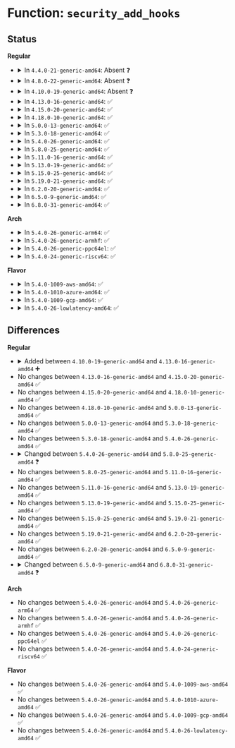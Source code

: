 # Function: <code>security_add_hooks</code>

## Status
<b>Regular</b>
<ul>
<li>
<details>
<summary>In <code>4.4.0-21-generic-amd64</code>: Absent ❓</summary>

```json
{
  "name": "security_add_hooks",
  "collision_type": "Static Duplication",
  "inline_type": "Full",
  "funcs": [
    {
      "addr": 18446744071595197091,
      "name": "security_add_hooks",
      "external": false,
      "loc": "include/linux/lsm_hooks.h:1850",
      "file": "security/commoncap.c",
      "inline": "declared, inlined",
      "caller_inline": [
        "security/commoncap.c:capability_add_hooks"
      ],
      "caller_func": []
    },
    {
      "addr": 18446744071595198135,
      "name": "security_add_hooks",
      "external": false,
      "loc": "include/linux/lsm_hooks.h:1850",
      "file": "security/selinux/hooks.c",
      "inline": "declared, inlined",
      "caller_inline": [],
      "caller_func": []
    },
    {
      "addr": 18446744071595199386,
      "name": "security_add_hooks",
      "external": false,
      "loc": "include/linux/lsm_hooks.h:1850",
      "file": "security/smack/smack_lsm.c",
      "inline": "declared, inlined",
      "caller_inline": [],
      "caller_func": []
    },
    {
      "addr": 18446744071595200811,
      "name": "security_add_hooks",
      "external": false,
      "loc": "include/linux/lsm_hooks.h:1850",
      "file": "security/tomoyo/tomoyo.c",
      "inline": "declared, inlined",
      "caller_inline": [
        "security/tomoyo/tomoyo.c:tomoyo_init"
      ],
      "caller_func": []
    },
    {
      "addr": 18446744071595202414,
      "name": "security_add_hooks",
      "external": false,
      "loc": "include/linux/lsm_hooks.h:1850",
      "file": "security/apparmor/lsm.c",
      "inline": "declared, inlined",
      "caller_inline": [],
      "caller_func": []
    },
    {
      "addr": 18446744071595202820,
      "name": "security_add_hooks",
      "external": false,
      "loc": "include/linux/lsm_hooks.h:1850",
      "file": "security/yama/yama_lsm.c",
      "inline": "declared, inlined",
      "caller_inline": [
        "security/yama/yama_lsm.c:yama_add_hooks"
      ],
      "caller_func": []
    }
  ],
  "symbols": []
}
```
</details>
</li>
<li>
<details>
<summary>In <code>4.8.0-22-generic-amd64</code>: Absent ❓</summary>

```json
{
  "name": "security_add_hooks",
  "collision_type": "Static Duplication",
  "inline_type": "Full",
  "funcs": [
    {
      "addr": 18446744071595372355,
      "name": "security_add_hooks",
      "external": false,
      "loc": "include/linux/lsm_hooks.h:1857",
      "file": "security/commoncap.c",
      "inline": "declared, inlined",
      "caller_inline": [
        "security/commoncap.c:capability_add_hooks"
      ],
      "caller_func": []
    },
    {
      "addr": 18446744071595373394,
      "name": "security_add_hooks",
      "external": false,
      "loc": "include/linux/lsm_hooks.h:1857",
      "file": "security/selinux/hooks.c",
      "inline": "declared, inlined",
      "caller_inline": [],
      "caller_func": []
    },
    {
      "addr": 18446744071595374667,
      "name": "security_add_hooks",
      "external": false,
      "loc": "include/linux/lsm_hooks.h:1857",
      "file": "security/smack/smack_lsm.c",
      "inline": "declared, inlined",
      "caller_inline": [],
      "caller_func": []
    },
    {
      "addr": 18446744071595376122,
      "name": "security_add_hooks",
      "external": false,
      "loc": "include/linux/lsm_hooks.h:1857",
      "file": "security/tomoyo/tomoyo.c",
      "inline": "declared, inlined",
      "caller_inline": [
        "security/tomoyo/tomoyo.c:tomoyo_init"
      ],
      "caller_func": []
    },
    {
      "addr": 18446744071595377891,
      "name": "security_add_hooks",
      "external": false,
      "loc": "include/linux/lsm_hooks.h:1857",
      "file": "security/apparmor/lsm.c",
      "inline": "declared, inlined",
      "caller_inline": [],
      "caller_func": []
    },
    {
      "addr": 18446744071595378302,
      "name": "security_add_hooks",
      "external": false,
      "loc": "include/linux/lsm_hooks.h:1857",
      "file": "security/yama/yama_lsm.c",
      "inline": "declared, inlined",
      "caller_inline": [
        "security/yama/yama_lsm.c:yama_add_hooks"
      ],
      "caller_func": []
    }
  ],
  "symbols": []
}
```
</details>
</li>
<li>
<details>
<summary>In <code>4.10.0-19-generic-amd64</code>: Absent ❓</summary>

```json
{
  "name": "security_add_hooks",
  "collision_type": "Static Duplication",
  "inline_type": "Full",
  "funcs": [
    {
      "addr": 18446744071595620751,
      "name": "security_add_hooks",
      "external": false,
      "loc": "include/linux/lsm_hooks.h:1892",
      "file": "security/commoncap.c",
      "inline": "declared, inlined",
      "caller_inline": [
        "security/commoncap.c:capability_add_hooks"
      ],
      "caller_func": []
    },
    {
      "addr": 18446744071595621790,
      "name": "security_add_hooks",
      "external": false,
      "loc": "include/linux/lsm_hooks.h:1892",
      "file": "security/selinux/hooks.c",
      "inline": "declared, inlined",
      "caller_inline": [],
      "caller_func": []
    },
    {
      "addr": 18446744071595623004,
      "name": "security_add_hooks",
      "external": false,
      "loc": "include/linux/lsm_hooks.h:1892",
      "file": "security/smack/smack_lsm.c",
      "inline": "declared, inlined",
      "caller_inline": [],
      "caller_func": []
    },
    {
      "addr": 18446744071595624430,
      "name": "security_add_hooks",
      "external": false,
      "loc": "include/linux/lsm_hooks.h:1892",
      "file": "security/tomoyo/tomoyo.c",
      "inline": "declared, inlined",
      "caller_inline": [
        "security/tomoyo/tomoyo.c:tomoyo_init"
      ],
      "caller_func": []
    },
    {
      "addr": 18446744071595626254,
      "name": "security_add_hooks",
      "external": false,
      "loc": "include/linux/lsm_hooks.h:1892",
      "file": "security/apparmor/lsm.c",
      "inline": "declared, inlined",
      "caller_inline": [],
      "caller_func": []
    },
    {
      "addr": 18446744071595626677,
      "name": "security_add_hooks",
      "external": false,
      "loc": "include/linux/lsm_hooks.h:1892",
      "file": "security/yama/yama_lsm.c",
      "inline": "declared, inlined",
      "caller_inline": [
        "security/yama/yama_lsm.c:yama_add_hooks"
      ],
      "caller_func": []
    }
  ],
  "symbols": []
}
```
</details>
</li>
<li>
<details>
<summary>In <code>4.13.0-16-generic-amd64</code>: ✅</summary>

```c
void security_add_hooks(struct security_hook_list * hooks, int count, char * lsm)
```

```json
{
  "name": "security_add_hooks",
  "collision_type": "Unique Global",
  "inline_type": "No",
  "funcs": [
    {
      "addr": 18446744071596552042,
      "name": "security_add_hooks",
      "external": true,
      "loc": "security/security.c:280",
      "file": "security/security.c",
      "inline": "seen, unknown",
      "caller_inline": [],
      "caller_func": [
        "security/commoncap.c:capability_add_hooks",
        "security/smack/smack_lsm.c:smack_init",
        "security/yama/yama_lsm.c:yama_add_hooks"
      ]
    }
  ],
  "symbols": [
    {
      "addr": 18446744071596552042,
      "name": "security_add_hooks",
      "section": ".init.text",
      "bind": "STB_GLOBAL",
      "size": 229
    }
  ]
}
```
</details>
</li>
<li>
<details>
<summary>In <code>4.15.0-20-generic-amd64</code>: ✅</summary>

```c
void security_add_hooks(struct security_hook_list * hooks, int count, char * lsm)
```

```json
{
  "name": "security_add_hooks",
  "collision_type": "Unique Global",
  "inline_type": "No",
  "funcs": [
    {
      "addr": 18446744071602879523,
      "name": "security_add_hooks",
      "external": true,
      "loc": "security/security.c:295",
      "file": "security/security.c",
      "inline": "seen, unknown",
      "caller_inline": [],
      "caller_func": [
        "security/commoncap.c:capability_add_hooks",
        "security/smack/smack_lsm.c:smack_init",
        "security/yama/yama_lsm.c:yama_add_hooks"
      ]
    }
  ],
  "symbols": [
    {
      "addr": 18446744071602879523,
      "name": "security_add_hooks",
      "section": ".init.text",
      "bind": "STB_GLOBAL",
      "size": 229
    }
  ]
}
```
</details>
</li>
<li>
<details>
<summary>In <code>4.18.0-10-generic-amd64</code>: ✅</summary>

```c
void security_add_hooks(struct security_hook_list * hooks, int count, char * lsm)
```

```json
{
  "name": "security_add_hooks",
  "collision_type": "Unique Global",
  "inline_type": "No",
  "funcs": [
    {
      "addr": 18446744071603052374,
      "name": "security_add_hooks",
      "external": true,
      "loc": "security/security.c:167",
      "file": "security/security.c",
      "inline": "seen, unknown",
      "caller_inline": [],
      "caller_func": [
        "security/commoncap.c:capability_add_hooks",
        "security/selinux/hooks.c:selinux_init",
        "security/smack/smack_lsm.c:smack_init",
        "security/tomoyo/tomoyo.c:tomoyo_init",
        "security/apparmor/lsm.c:apparmor_init",
        "security/yama/yama_lsm.c:yama_add_hooks"
      ]
    }
  ],
  "symbols": [
    {
      "addr": 18446744071603052374,
      "name": "security_add_hooks",
      "section": ".init.text",
      "bind": "STB_GLOBAL",
      "size": 261
    }
  ]
}
```
</details>
</li>
<li>
<details>
<summary>In <code>5.0.0-13-generic-amd64</code>: ✅</summary>

```c
void security_add_hooks(struct security_hook_list * hooks, int count, char * lsm)
```

```json
{
  "name": "security_add_hooks",
  "collision_type": "Unique Global",
  "inline_type": "No",
  "funcs": [
    {
      "addr": 18446744071604853248,
      "name": "security_add_hooks",
      "external": true,
      "loc": "security/security.c:433",
      "file": "security/security.c",
      "inline": "seen, unknown",
      "caller_inline": [],
      "caller_func": [
        "security/commoncap.c:capability_init",
        "security/selinux/hooks.c:selinux_init",
        "security/smack/smack_lsm.c:smack_init",
        "security/tomoyo/tomoyo.c:tomoyo_init",
        "security/apparmor/lsm.c:apparmor_init",
        "security/yama/yama_lsm.c:yama_init"
      ]
    }
  ],
  "symbols": [
    {
      "addr": 18446744071604853248,
      "name": "security_add_hooks",
      "section": ".init.text",
      "bind": "STB_GLOBAL",
      "size": 407
    }
  ]
}
```
</details>
</li>
<li>
<details>
<summary>In <code>5.3.0-18-generic-amd64</code>: ✅</summary>

```c
void security_add_hooks(struct security_hook_list * hooks, int count, char * lsm)
```

```json
{
  "name": "security_add_hooks",
  "collision_type": "Unique Global",
  "inline_type": "No",
  "funcs": [
    {
      "addr": 18446744071604958261,
      "name": "security_add_hooks",
      "external": true,
      "loc": "security/security.c:429",
      "file": "security/security.c",
      "inline": "seen, unknown",
      "caller_inline": [],
      "caller_func": [
        "security/commoncap.c:capability_init",
        "security/selinux/hooks.c:selinux_init",
        "security/smack/smack_lsm.c:smack_init",
        "security/tomoyo/tomoyo.c:tomoyo_init",
        "security/apparmor/lsm.c:apparmor_init",
        "security/yama/yama_lsm.c:yama_init",
        "security/safesetid/lsm.c:safesetid_security_init"
      ]
    }
  ],
  "symbols": [
    {
      "addr": 18446744071604958261,
      "name": "security_add_hooks",
      "section": ".init.text",
      "bind": "STB_GLOBAL",
      "size": 425
    }
  ]
}
```
</details>
</li>
<li>
<details>
<summary>In <code>5.4.0-26-generic-amd64</code>: ✅</summary>

```c
void security_add_hooks(struct security_hook_list * hooks, int count, char * lsm)
```

```json
{
  "name": "security_add_hooks",
  "collision_type": "Unique Global",
  "inline_type": "No",
  "funcs": [
    {
      "addr": 18446744071604993961,
      "name": "security_add_hooks",
      "external": true,
      "loc": "security/security.c:456",
      "file": "security/security.c",
      "inline": "seen, unknown",
      "caller_inline": [],
      "caller_func": [
        "security/commoncap.c:capability_init",
        "security/selinux/hooks.c:selinux_init",
        "security/smack/smack_lsm.c:smack_init",
        "security/tomoyo/tomoyo.c:tomoyo_init",
        "security/apparmor/lsm.c:apparmor_init",
        "security/yama/yama_lsm.c:yama_init",
        "security/safesetid/lsm.c:safesetid_security_init",
        "security/lockdown/lockdown.c:lockdown_lsm_init"
      ]
    }
  ],
  "symbols": [
    {
      "addr": 18446744071604993961,
      "name": "security_add_hooks",
      "section": ".init.text",
      "bind": "STB_GLOBAL",
      "size": 289
    }
  ]
}
```
</details>
</li>
<li>
<details>
<summary>In <code>5.8.0-25-generic-amd64</code>: ✅</summary>

```c
void security_add_hooks(struct security_hook_list * hooks, int count, struct lsm_id * lsmid)
```

```json
{
  "name": "security_add_hooks",
  "collision_type": "Unique Global",
  "inline_type": "No",
  "funcs": [
    {
      "addr": 18446744071609274818,
      "name": "security_add_hooks",
      "external": true,
      "loc": "security/security.c:519",
      "file": "security/security.c",
      "inline": "seen, unknown",
      "caller_inline": [],
      "caller_func": [
        "security/commoncap.c:capability_init",
        "security/selinux/hooks.c:selinux_init",
        "security/smack/smack_lsm.c:smack_init",
        "security/tomoyo/tomoyo.c:tomoyo_init",
        "security/apparmor/lsm.c:apparmor_init",
        "security/yama/yama_lsm.c:yama_init",
        "security/safesetid/lsm.c:safesetid_security_init",
        "security/lockdown/lockdown.c:lockdown_lsm_init"
      ]
    }
  ],
  "symbols": [
    {
      "addr": 18446744071609274818,
      "name": "security_add_hooks",
      "section": ".init.text",
      "bind": "STB_GLOBAL",
      "size": 243
    }
  ]
}
```
</details>
</li>
<li>
<details>
<summary>In <code>5.11.0-16-generic-amd64</code>: ✅</summary>

```c
void security_add_hooks(struct security_hook_list * hooks, int count, struct lsm_id * lsmid)
```

```json
{
  "name": "security_add_hooks",
  "collision_type": "Unique Global",
  "inline_type": "No",
  "funcs": [
    {
      "addr": 18446744071612343695,
      "name": "security_add_hooks",
      "external": true,
      "loc": "security/security.c:521",
      "file": "security/security.c",
      "inline": "seen, unknown",
      "caller_inline": [],
      "caller_func": [
        "security/commoncap.c:capability_init",
        "security/selinux/hooks.c:selinux_init",
        "security/smack/smack_lsm.c:smack_init",
        "security/tomoyo/tomoyo.c:tomoyo_init",
        "security/apparmor/lsm.c:apparmor_init",
        "security/yama/yama_lsm.c:yama_init",
        "security/safesetid/lsm.c:safesetid_security_init",
        "security/lockdown/lockdown.c:lockdown_lsm_init",
        "security/bpf/hooks.c:bpf_lsm_init"
      ]
    }
  ],
  "symbols": [
    {
      "addr": 18446744071612343695,
      "name": "security_add_hooks",
      "section": ".init.text",
      "bind": "STB_GLOBAL",
      "size": 243
    }
  ]
}
```
</details>
</li>
<li>
<details>
<summary>In <code>5.13.0-19-generic-amd64</code>: ✅</summary>

```c
void security_add_hooks(struct security_hook_list * hooks, int count, struct lsm_id * lsmid)
```

```json
{
  "name": "security_add_hooks",
  "collision_type": "Unique Global",
  "inline_type": "No",
  "funcs": [
    {
      "addr": 18446744071614484331,
      "name": "security_add_hooks",
      "external": true,
      "loc": "security/security.c:524",
      "file": "security/security.c",
      "inline": "seen, unknown",
      "caller_inline": [],
      "caller_func": [
        "security/commoncap.c:capability_init",
        "security/selinux/hooks.c:selinux_init",
        "security/smack/smack_lsm.c:smack_init",
        "security/tomoyo/tomoyo.c:tomoyo_init",
        "security/apparmor/lsm.c:apparmor_init",
        "security/yama/yama_lsm.c:yama_init",
        "security/safesetid/lsm.c:safesetid_security_init",
        "security/lockdown/lockdown.c:lockdown_lsm_init",
        "security/bpf/hooks.c:bpf_lsm_init",
        "security/landlock/cred.c:landlock_add_cred_hooks",
        "security/landlock/ptrace.c:landlock_add_ptrace_hooks",
        "security/landlock/fs.c:landlock_add_fs_hooks"
      ]
    }
  ],
  "symbols": [
    {
      "addr": 18446744071614484331,
      "name": "security_add_hooks",
      "section": ".init.text",
      "bind": "STB_GLOBAL",
      "size": 243
    }
  ]
}
```
</details>
</li>
<li>
<details>
<summary>In <code>5.15.0-25-generic-amd64</code>: ✅</summary>

```c
void security_add_hooks(struct security_hook_list * hooks, int count, struct lsm_id * lsmid)
```

```json
{
  "name": "security_add_hooks",
  "collision_type": "Unique Global",
  "inline_type": "No",
  "funcs": [
    {
      "addr": 18446744071615430957,
      "name": "security_add_hooks",
      "external": true,
      "loc": "security/security.c:524",
      "file": "security/security.c",
      "inline": "seen, unknown",
      "caller_inline": [],
      "caller_func": [
        "security/commoncap.c:capability_init",
        "security/selinux/hooks.c:selinux_init",
        "security/smack/smack_lsm.c:smack_init",
        "security/tomoyo/tomoyo.c:tomoyo_init",
        "security/apparmor/lsm.c:apparmor_init",
        "security/yama/yama_lsm.c:yama_init",
        "security/safesetid/lsm.c:safesetid_security_init",
        "security/lockdown/lockdown.c:lockdown_lsm_init",
        "security/bpf/hooks.c:bpf_lsm_init",
        "security/landlock/cred.c:landlock_add_cred_hooks",
        "security/landlock/ptrace.c:landlock_add_ptrace_hooks",
        "security/landlock/fs.c:landlock_add_fs_hooks"
      ]
    }
  ],
  "symbols": [
    {
      "addr": 18446744071615430957,
      "name": "security_add_hooks",
      "section": ".init.text",
      "bind": "STB_GLOBAL",
      "size": 310
    }
  ]
}
```
</details>
</li>
<li>
<details>
<summary>In <code>5.19.0-21-generic-amd64</code>: ✅</summary>

```c
void security_add_hooks(struct security_hook_list * hooks, int count, struct lsm_id * lsmid)
```

```json
{
  "name": "security_add_hooks",
  "collision_type": "Unique Global",
  "inline_type": "No",
  "funcs": [
    {
      "addr": 18446744071617227897,
      "name": "security_add_hooks",
      "external": true,
      "loc": "security/security.c:548",
      "file": "security/security.c",
      "inline": "seen, unknown",
      "caller_inline": [],
      "caller_func": [
        "security/commoncap.c:capability_init",
        "security/selinux/hooks.c:selinux_init",
        "security/smack/smack_lsm.c:smack_init",
        "security/tomoyo/tomoyo.c:tomoyo_init",
        "security/apparmor/lsm.c:apparmor_init",
        "security/yama/yama_lsm.c:yama_init",
        "security/safesetid/lsm.c:safesetid_security_init",
        "security/lockdown/lockdown.c:lockdown_lsm_init",
        "security/bpf/hooks.c:bpf_lsm_init",
        "security/landlock/cred.c:landlock_add_cred_hooks",
        "security/landlock/ptrace.c:landlock_add_ptrace_hooks",
        "security/landlock/fs.c:landlock_add_fs_hooks"
      ]
    }
  ],
  "symbols": [
    {
      "addr": 18446744071617227897,
      "name": "security_add_hooks",
      "section": ".init.text",
      "bind": "STB_GLOBAL",
      "size": 348
    }
  ]
}
```
</details>
</li>
<li>
<details>
<summary>In <code>6.2.0-20-generic-amd64</code>: ✅</summary>

```c
void security_add_hooks(struct security_hook_list * hooks, int count, struct lsm_id * lsmid)
```

```json
{
  "name": "security_add_hooks",
  "collision_type": "Unique Global",
  "inline_type": "No",
  "funcs": [
    {
      "addr": 18446744071627938128,
      "name": "security_add_hooks",
      "external": true,
      "loc": "security/security.c:587",
      "file": "security/security.c",
      "inline": "seen, unknown",
      "caller_inline": [],
      "caller_func": [
        "security/commoncap.c:capability_init",
        "security/selinux/hooks.c:selinux_init",
        "security/smack/smack_lsm.c:smack_init",
        "security/tomoyo/tomoyo.c:tomoyo_init",
        "security/apparmor/lsm.c:apparmor_init",
        "security/yama/yama_lsm.c:yama_init",
        "security/safesetid/lsm.c:safesetid_security_init",
        "security/lockdown/lockdown.c:lockdown_lsm_init",
        "security/bpf/hooks.c:bpf_lsm_init",
        "security/landlock/cred.c:landlock_add_cred_hooks",
        "security/landlock/ptrace.c:landlock_add_ptrace_hooks",
        "security/landlock/fs.c:landlock_add_fs_hooks"
      ]
    }
  ],
  "symbols": [
    {
      "addr": 18446744071627938128,
      "name": "security_add_hooks",
      "section": ".init.text",
      "bind": "STB_GLOBAL",
      "size": 486
    }
  ]
}
```
</details>
</li>
<li>
<details>
<summary>In <code>6.5.0-9-generic-amd64</code>: ✅</summary>

```c
void security_add_hooks(struct security_hook_list * hooks, int count, struct lsm_id * lsmid)
```

```json
{
  "name": "security_add_hooks",
  "collision_type": "Unique Global",
  "inline_type": "No",
  "funcs": [
    {
      "addr": 18446744071619701296,
      "name": "security_add_hooks",
      "external": true,
      "loc": "security/security.c:595",
      "file": "security/security.c",
      "inline": "seen, unknown",
      "caller_inline": [],
      "caller_func": [
        "security/commoncap.c:capability_init",
        "security/selinux/hooks.c:selinux_init",
        "security/smack/smack_lsm.c:smack_init",
        "security/tomoyo/tomoyo.c:tomoyo_init",
        "security/apparmor/lsm.c:apparmor_init",
        "security/yama/yama_lsm.c:yama_init",
        "security/safesetid/lsm.c:safesetid_security_init",
        "security/lockdown/lockdown.c:lockdown_lsm_init",
        "security/bpf/hooks.c:bpf_lsm_init",
        "security/landlock/cred.c:landlock_add_cred_hooks",
        "security/landlock/ptrace.c:landlock_add_ptrace_hooks",
        "security/landlock/fs.c:landlock_add_fs_hooks"
      ]
    }
  ],
  "symbols": [
    {
      "addr": 18446744071619701296,
      "name": "security_add_hooks",
      "section": ".init.text",
      "bind": "STB_GLOBAL",
      "size": 486
    }
  ]
}
```
</details>
</li>
<li>
<details>
<summary>In <code>6.8.0-31-generic-amd64</code>: ✅</summary>

```c
void security_add_hooks(struct security_hook_list * hooks, int count, const struct lsm_id * lsmid)
```

```json
{
  "name": "security_add_hooks",
  "collision_type": "Unique Global",
  "inline_type": "No",
  "funcs": [
    {
      "addr": 18446744071622008320,
      "name": "security_add_hooks",
      "external": true,
      "loc": "security/security.c:609",
      "file": "security/security.c",
      "inline": "seen, unknown",
      "caller_inline": [],
      "caller_func": [
        "security/commoncap.c:capability_init",
        "security/selinux/hooks.c:selinux_init",
        "security/smack/smack_lsm.c:smack_init",
        "security/tomoyo/tomoyo.c:tomoyo_init",
        "security/apparmor/lsm.c:apparmor_init",
        "security/yama/yama_lsm.c:yama_init",
        "security/safesetid/lsm.c:safesetid_security_init",
        "security/lockdown/lockdown.c:lockdown_lsm_init",
        "security/bpf/hooks.c:bpf_lsm_init",
        "security/landlock/cred.c:landlock_add_cred_hooks",
        "security/landlock/ptrace.c:landlock_add_ptrace_hooks",
        "security/landlock/fs.c:landlock_add_fs_hooks",
        "security/landlock/net.c:landlock_add_net_hooks"
      ]
    }
  ],
  "symbols": [
    {
      "addr": 18446744071622008320,
      "name": "security_add_hooks",
      "section": ".init.text",
      "bind": "STB_GLOBAL",
      "size": 348
    }
  ]
}
```
</details>
</li>
</ul>
<b>Arch</b>
<ul>
<li>
<details>
<summary>In <code>5.4.0-26-generic-arm64</code>: ✅</summary>

```c
void security_add_hooks(struct security_hook_list * hooks, int count, char * lsm)
```

```json
{
  "name": "security_add_hooks",
  "collision_type": "Unique Global",
  "inline_type": "No",
  "funcs": [
    {
      "addr": 18446603336511037048,
      "name": "security_add_hooks",
      "external": true,
      "loc": "security/security.c:456",
      "file": "security/security.c",
      "inline": "seen, unknown",
      "caller_inline": [],
      "caller_func": [
        "security/commoncap.c:capability_init",
        "security/selinux/hooks.c:selinux_init",
        "security/smack/smack_lsm.c:smack_init",
        "security/tomoyo/tomoyo.c:tomoyo_init",
        "security/apparmor/lsm.c:apparmor_init",
        "security/yama/yama_lsm.c:yama_init",
        "security/safesetid/lsm.c:safesetid_security_init",
        "security/lockdown/lockdown.c:lockdown_lsm_init"
      ]
    }
  ],
  "symbols": [
    {
      "addr": 18446603336511037048,
      "name": "security_add_hooks",
      "section": ".init.text",
      "bind": "STB_GLOBAL",
      "size": 344
    }
  ]
}
```
</details>
</li>
<li>
<details>
<summary>In <code>5.4.0-26-generic-armhf</code>: ✅</summary>

```c
void security_add_hooks(struct security_hook_list * hooks, int count, char * lsm)
```

```json
{
  "name": "security_add_hooks",
  "collision_type": "Unique Global",
  "inline_type": "No",
  "funcs": [
    {
      "addr": 3243518540,
      "name": "security_add_hooks",
      "external": true,
      "loc": "security/security.c:456",
      "file": "security/security.c",
      "inline": "seen, unknown",
      "caller_inline": [],
      "caller_func": [
        "security/commoncap.c:capability_init",
        "security/selinux/hooks.c:selinux_init",
        "security/smack/smack_lsm.c:smack_init",
        "security/tomoyo/tomoyo.c:tomoyo_init",
        "security/apparmor/lsm.c:apparmor_init",
        "security/yama/yama_lsm.c:yama_init",
        "security/safesetid/lsm.c:safesetid_security_init",
        "security/lockdown/lockdown.c:lockdown_lsm_init"
      ]
    }
  ],
  "symbols": [
    {
      "addr": 3243518540,
      "name": "security_add_hooks",
      "section": ".init.text",
      "bind": "STB_GLOBAL",
      "size": 344
    }
  ]
}
```
</details>
</li>
<li>
<details>
<summary>In <code>5.4.0-26-generic-ppc64el</code>: ✅</summary>

```c
void security_add_hooks(struct security_hook_list * hooks, int count, char * lsm)
```

```json
{
  "name": "security_add_hooks",
  "collision_type": "Unique Global",
  "inline_type": "No",
  "funcs": [
    {
      "addr": 13835058055302709856,
      "name": "security_add_hooks",
      "external": true,
      "loc": "security/security.c:456",
      "file": "security/security.c",
      "inline": "seen, unknown",
      "caller_inline": [],
      "caller_func": [
        "security/commoncap.c:capability_init",
        "security/selinux/hooks.c:selinux_init",
        "security/smack/smack_lsm.c:smack_init",
        "security/tomoyo/tomoyo.c:tomoyo_init",
        "security/apparmor/lsm.c:apparmor_init",
        "security/yama/yama_lsm.c:yama_init",
        "security/safesetid/lsm.c:safesetid_security_init",
        "security/lockdown/lockdown.c:lockdown_lsm_init"
      ]
    }
  ],
  "symbols": [
    {
      "addr": 13835058055302709856,
      "name": "security_add_hooks",
      "section": ".init.text",
      "bind": "STB_GLOBAL",
      "size": 468
    }
  ]
}
```
</details>
</li>
<li>
<details>
<summary>In <code>5.4.0-24-generic-riscv64</code>: ✅</summary>

```c
void security_add_hooks(struct security_hook_list * hooks, int count, char * lsm)
```

```json
{
  "name": "security_add_hooks",
  "collision_type": "Unique Global",
  "inline_type": "No",
  "funcs": [
    {
      "addr": 18446743936270749660,
      "name": "security_add_hooks",
      "external": true,
      "loc": "security/security.c:456",
      "file": "security/security.c",
      "inline": "seen, unknown",
      "caller_inline": [],
      "caller_func": [
        "security/commoncap.c:capability_init",
        "security/selinux/hooks.c:selinux_init",
        "security/smack/smack_lsm.c:smack_init",
        "security/tomoyo/tomoyo.c:tomoyo_init",
        "security/apparmor/lsm.c:apparmor_init",
        "security/yama/yama_lsm.c:yama_init",
        "security/safesetid/lsm.c:safesetid_security_init",
        "security/lockdown/lockdown.c:lockdown_lsm_init"
      ]
    }
  ],
  "symbols": [
    {
      "addr": 18446743936270749660,
      "name": "security_add_hooks",
      "section": ".init.text",
      "bind": "STB_GLOBAL",
      "size": 300
    }
  ]
}
```
</details>
</li>
</ul>
<b>Flavor</b>
<ul>
<li>
<details>
<summary>In <code>5.4.0-1009-aws-amd64</code>: ✅</summary>

```c
void security_add_hooks(struct security_hook_list * hooks, int count, char * lsm)
```

```json
{
  "name": "security_add_hooks",
  "collision_type": "Unique Global",
  "inline_type": "No",
  "funcs": [
    {
      "addr": 18446744071604899421,
      "name": "security_add_hooks",
      "external": true,
      "loc": "security/security.c:456",
      "file": "security/security.c",
      "inline": "seen, unknown",
      "caller_inline": [],
      "caller_func": [
        "security/commoncap.c:capability_init",
        "security/selinux/hooks.c:selinux_init",
        "security/smack/smack_lsm.c:smack_init",
        "security/tomoyo/tomoyo.c:tomoyo_init",
        "security/apparmor/lsm.c:apparmor_init",
        "security/yama/yama_lsm.c:yama_init",
        "security/safesetid/lsm.c:safesetid_security_init",
        "security/lockdown/lockdown.c:lockdown_lsm_init"
      ]
    }
  ],
  "symbols": [
    {
      "addr": 18446744071604899421,
      "name": "security_add_hooks",
      "section": ".init.text",
      "bind": "STB_GLOBAL",
      "size": 289
    }
  ]
}
```
</details>
</li>
<li>
<details>
<summary>In <code>5.4.0-1010-azure-amd64</code>: ✅</summary>

```c
void security_add_hooks(struct security_hook_list * hooks, int count, char * lsm)
```

```json
{
  "name": "security_add_hooks",
  "collision_type": "Unique Global",
  "inline_type": "No",
  "funcs": [
    {
      "addr": 18446744071604868473,
      "name": "security_add_hooks",
      "external": true,
      "loc": "security/security.c:456",
      "file": "security/security.c",
      "inline": "seen, unknown",
      "caller_inline": [],
      "caller_func": [
        "security/commoncap.c:capability_init",
        "security/selinux/hooks.c:selinux_init",
        "security/smack/smack_lsm.c:smack_init",
        "security/tomoyo/tomoyo.c:tomoyo_init",
        "security/apparmor/lsm.c:apparmor_init",
        "security/yama/yama_lsm.c:yama_init",
        "security/safesetid/lsm.c:safesetid_security_init",
        "security/lockdown/lockdown.c:lockdown_lsm_init"
      ]
    }
  ],
  "symbols": [
    {
      "addr": 18446744071604868473,
      "name": "security_add_hooks",
      "section": ".init.text",
      "bind": "STB_GLOBAL",
      "size": 289
    }
  ]
}
```
</details>
</li>
<li>
<details>
<summary>In <code>5.4.0-1009-gcp-amd64</code>: ✅</summary>

```c
void security_add_hooks(struct security_hook_list * hooks, int count, char * lsm)
```

```json
{
  "name": "security_add_hooks",
  "collision_type": "Unique Global",
  "inline_type": "No",
  "funcs": [
    {
      "addr": 18446744071604976605,
      "name": "security_add_hooks",
      "external": true,
      "loc": "security/security.c:456",
      "file": "security/security.c",
      "inline": "seen, unknown",
      "caller_inline": [],
      "caller_func": [
        "security/commoncap.c:capability_init",
        "security/selinux/hooks.c:selinux_init",
        "security/smack/smack_lsm.c:smack_init",
        "security/tomoyo/tomoyo.c:tomoyo_init",
        "security/apparmor/lsm.c:apparmor_init",
        "security/yama/yama_lsm.c:yama_init",
        "security/safesetid/lsm.c:safesetid_security_init",
        "security/lockdown/lockdown.c:lockdown_lsm_init"
      ]
    }
  ],
  "symbols": [
    {
      "addr": 18446744071604976605,
      "name": "security_add_hooks",
      "section": ".init.text",
      "bind": "STB_GLOBAL",
      "size": 289
    }
  ]
}
```
</details>
</li>
<li>
<details>
<summary>In <code>5.4.0-26-lowlatency-amd64</code>: ✅</summary>

```c
void security_add_hooks(struct security_hook_list * hooks, int count, char * lsm)
```

```json
{
  "name": "security_add_hooks",
  "collision_type": "Unique Global",
  "inline_type": "No",
  "funcs": [
    {
      "addr": 18446744071604998131,
      "name": "security_add_hooks",
      "external": true,
      "loc": "security/security.c:456",
      "file": "security/security.c",
      "inline": "seen, unknown",
      "caller_inline": [],
      "caller_func": [
        "security/commoncap.c:capability_init",
        "security/selinux/hooks.c:selinux_init",
        "security/smack/smack_lsm.c:smack_init",
        "security/tomoyo/tomoyo.c:tomoyo_init",
        "security/apparmor/lsm.c:apparmor_init",
        "security/yama/yama_lsm.c:yama_init",
        "security/safesetid/lsm.c:safesetid_security_init",
        "security/lockdown/lockdown.c:lockdown_lsm_init"
      ]
    }
  ],
  "symbols": [
    {
      "addr": 18446744071604998131,
      "name": "security_add_hooks",
      "section": ".init.text",
      "bind": "STB_GLOBAL",
      "size": 289
    }
  ]
}
```
</details>
</li>
</ul>

## Differences
<b>Regular</b>
<ul>
<li>
<details>
<summary>Added between <code>4.10.0-19-generic-amd64</code> and <code>4.13.0-16-generic-amd64</code> ➕</summary>

```c
void security_add_hooks(struct security_hook_list * hooks, int count, char * lsm)
```
</details>
</li>
<li>
No changes between <code>4.13.0-16-generic-amd64</code> and <code>4.15.0-20-generic-amd64</code> ✅
</li>
<li>
No changes between <code>4.15.0-20-generic-amd64</code> and <code>4.18.0-10-generic-amd64</code> ✅
</li>
<li>
No changes between <code>4.18.0-10-generic-amd64</code> and <code>5.0.0-13-generic-amd64</code> ✅
</li>
<li>
No changes between <code>5.0.0-13-generic-amd64</code> and <code>5.3.0-18-generic-amd64</code> ✅
</li>
<li>
No changes between <code>5.3.0-18-generic-amd64</code> and <code>5.4.0-26-generic-amd64</code> ✅
</li>
<li>
<details>
<summary>Changed between <code>5.4.0-26-generic-amd64</code> and <code>5.8.0-25-generic-amd64</code> ❓</summary>
<ul>
<li>
<b>Param added. </b>
<code>struct lsm_id * lsmid</code>
</li>
<li>
<b>Param removed. </b>
<code>char * lsm</code>
</li>
</ul>
</details>
</li>
<li>
No changes between <code>5.8.0-25-generic-amd64</code> and <code>5.11.0-16-generic-amd64</code> ✅
</li>
<li>
No changes between <code>5.11.0-16-generic-amd64</code> and <code>5.13.0-19-generic-amd64</code> ✅
</li>
<li>
No changes between <code>5.13.0-19-generic-amd64</code> and <code>5.15.0-25-generic-amd64</code> ✅
</li>
<li>
No changes between <code>5.15.0-25-generic-amd64</code> and <code>5.19.0-21-generic-amd64</code> ✅
</li>
<li>
No changes between <code>5.19.0-21-generic-amd64</code> and <code>6.2.0-20-generic-amd64</code> ✅
</li>
<li>
No changes between <code>6.2.0-20-generic-amd64</code> and <code>6.5.0-9-generic-amd64</code> ✅
</li>
<li>
<details>
<summary>Changed between <code>6.5.0-9-generic-amd64</code> and <code>6.8.0-31-generic-amd64</code> ❓</summary>
<ul>
<li>
<b>Param type changed. </b>
<code>struct lsm_id * lsmid</code> ➡️ <code>const struct lsm_id * lsmid</code>
</li>
</ul>
</details>
</li>
</ul>
<b>Arch</b>
<ul>
<li>
No changes between <code>5.4.0-26-generic-amd64</code> and <code>5.4.0-26-generic-arm64</code> ✅
</li>
<li>
No changes between <code>5.4.0-26-generic-amd64</code> and <code>5.4.0-26-generic-armhf</code> ✅
</li>
<li>
No changes between <code>5.4.0-26-generic-amd64</code> and <code>5.4.0-26-generic-ppc64el</code> ✅
</li>
<li>
No changes between <code>5.4.0-26-generic-amd64</code> and <code>5.4.0-24-generic-riscv64</code> ✅
</li>
</ul>
<b>Flavor</b>
<ul>
<li>
No changes between <code>5.4.0-26-generic-amd64</code> and <code>5.4.0-1009-aws-amd64</code> ✅
</li>
<li>
No changes between <code>5.4.0-26-generic-amd64</code> and <code>5.4.0-1010-azure-amd64</code> ✅
</li>
<li>
No changes between <code>5.4.0-26-generic-amd64</code> and <code>5.4.0-1009-gcp-amd64</code> ✅
</li>
<li>
No changes between <code>5.4.0-26-generic-amd64</code> and <code>5.4.0-26-lowlatency-amd64</code> ✅
</li>
</ul>

